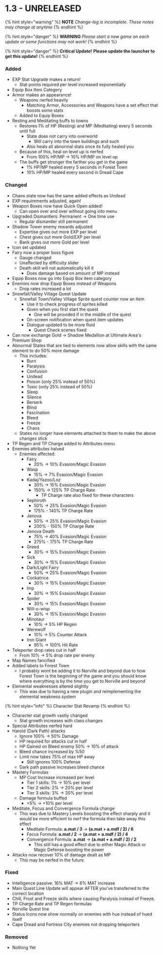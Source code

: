 # 1.3 - UNRELEASED

{% hint style="warning" %}
**NOTE**
_Change-log is incomplete. These notes may change at anytime_
{% endhint %}

{% hint style="danger" %}
**WARNING**
_Please start a new game on each update or some functions may not work!_
{% endhint %}

{% hint style="danger" %}
**Critical Update!**
**Please update the launcher to get this update!**
{% endhint %}

### Added

* EXP Stat Upgrade makes a return!
  * Stat points required per level increased exponentially
* Equip Box Item Category
* Armor makes an appearance!
  * Weapons nerfed heavily
    * Matching Armor, Accessories and Weapons have a set effect that boosts some stats
  * Added to Equip Boxes
* Resting and Meditating buffs to towns
  * Restores 1% of HP \(Resting\) and MP \(Meditating\) every 5 seconds until full
    * State does not carry into overworld
      * Will carry into the town buildings and such
    * Also heals all abnormal stats once its fully healed you
  * Because of this, heal on level up is nerfed
    * From 100% HP/MP -&gt; 10% HP/MP on level up
  * The buffs get stronger the farther you get in the game
    * 1% HP/MP healed every 5 seconds in Forest Town
    * 10% HP/MP healed every second in Dread Cape 

### Changed

* Chaos state now has the same added effects as Undead
* EXP requirements adjusted, again!
* Weapon Boxes now have Quick Open added!
  * Can open over and over without going into menu
* Upgraded Dismantlers: Permanent -&gt; One time use
  * Regular dismantler still permanent
* Shadow Tower enemy rewards adjusted
  * Expertise gives out more EXP per level
  * Chest gives out more Gold/EXP per level
  * Bank gives out more Gold per level
* Icon set updated
* Fairy now a proper boss figure 
  * Gauge changed
  * Unaffected by difficulty slider
  * Death skill will not automatically kill it
    * Does damage based on amount of MP instead
* Equip Boxes now go into Equip Box item category
* Enemies now drop Equip Boxes instead of Weapons
  * Drop rates increased a lot
* Snowfall/Valley Village Quest Update
  * Snowfall Town/Valley Village Sprite quest counter now an item
    * Use it to check progress of sprites killed
    * Given when you first start the quest
      * One will be provided if in the middle of the quest
    * On-screen notification when quest item updates
    * Dialogue updated to be more fluid
      * Quest Check scenes fixed
* Can now exchange Gold -&gt; Shadow Medallion at Ultimate Area's Premium Shop
* Abnormal States that are tied to elements now allow skills with the same element to do 50% more damage
  * This includes:
    * Burn
    * Paralysis
    * Confusion
    * Undead
    * Poison \(only 25% instead of 50%\)
    * Toxic \(only 25% instead of 50%\)
    * Sleep
    * Silence
    * Berserk
    * Blind
    * Fascination
    * Bleed
    * Freeze
    * Chaos
  * States no longer have elements attached to them to make the above changes stick
* TP Regen and TP Charge added to Attributes menu
* Enemies attributes halved
  * Enemies affected:
    * Fairy
      * 20% -&gt; 10% Evasion/Magic Evasion
    * Wasp 
      * 15% -&gt; 7% Evasion/Magic Evasion
    * Kadaj/Yazoo/Loz
      * 30% -&gt; 15% Evasion/Magic Evasion
      * 150% -&gt; 125% TP Charge Rate
        * TP Charge rate also fixed for these characters
    * Sephiroth
      * 50% -&gt; 25% Evasion/Magic Evasion
      * 175% - 140% TP Charge Rate
    * Jenova
      * 50% -&gt; 25% Evasion/Magic Evasion
      * 200% - 150% TP Charge Rate
    * Jenova Death
      * 75% -&gt; 40% Evasion/Magic Evasion
      * 275% - 175% TP Charge Rate
    * Greed
      * 30% -&gt; 15% Evasion/Magic Evasion
    * Sick
      * 30% -&gt; 15% Evasion/Magic Evasion
    * Dark/Light Fairy
      * 50% -&gt; 25% Evasion/Magic Evasion
    * Cockatrice
      * 30% -&gt; 15% Evasion/Magic Evasion
    * Imp
      * 30% -&gt; 15% Evasion/Magic Evasion
    * Spider
      * 30% -&gt; 15% Evasion/Magic Evasion
    * Will-o-wisp
      * 30% -&gt; 15% Evasion/Magic Evasion
    * Minotaur
      * 10% -&gt; 5% HP Regen
    * Werewolf
      * 10% -&gt; 5% Counter Attack
    * Iron Giant
      * 95% -&gt; 100% Hit Rate
* Teleporter drop rates cut in half
  * From 10% -&gt; 5% drop rate per enemy
* Map Names fancified
* Added labels to Forest Town
  * I probably wont be adding it to Norville and beyond due to how Forest Town is the beginning of the game and you should know where everything is by the time you get to Norville and beyond
* Elemental weaknesses altered slightly
  * This was due to having a new plugin and reimplementing the elemental weakness system

{% hint style="info" %}
Character Stat Revamp
{% endhint %}

* Character stat growth vastly changed
  * Stat growth increases with class changes
* Special Attributes nerfed hard
* Harold \(Dark Path\) attacks 
  * Ignore 100% -&gt; 50% Damage
  * HP required for attacks cut in half
  * HP Gained on Bleed enemy 50% -&gt; 10% of attack
  * Bleed chance increased by %50
  * Limit now takes 75% of max HP away
    * Still ignores 100% Defense
  * Dark path passive increases bleed chance
* Mastery Formulas 
  * MP Cost Increase increased per level
    * Tier 1 skills: 1% -&gt; 10% per level
    * Tier 2 skills: 2% -&gt; 20% per level
    * Tier 3 skills: 3% -&gt; 30% per level
  * Damage formula buffed
    * +5% -&gt; +10% per level
* Meditate, Focus and Convergence Formula change
  * This was due to Mastery Levels boosting the effect sharply and it would be more efficient to nerf the formula then take away this effect
    * Meditate Formula: **a.mat / 3** -&gt; **\(a.mat + a.mdf / 2\) / 6**
    * Focus Formula: **a.mat / 2** -&gt; **\(a.mat + a.mdf / 2\) / 4**
    * Convergence Formula: **a.mat** -&gt; **\(a.mat + a.mdf / 2\) / 2**
      * This still has a good effect due to either Magic Attack or Magic Defense boosting the power
* Attacks now recover 10% of damage dealt as MP
  * This may be nerfed in the future

### Fixed

* Intelligence passive: 16% MAT -&gt; 6% MAT increase
* Main Quest Line Update will appear AFTER you've transferred to the correct location
* Chill, Frost and Freeze skills where causing Paralysis instead of Freeze.
* TP Charge Rate and TP Regen formulas
* Norville Quest line
* Status Icons now show normally on enemies with hue instead of hued itself
* Cape Dread and Fortress City enemies not dropping teleporters

### Removed

* Nothing Yet

